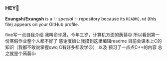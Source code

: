 ### HEY👋

**Exungsh/Exungsh** is a ✨ _special_ ✨ repository because its `README.md` (this file) appears on your GitHub profile.

fine写一点自我介绍
我叫俞许晟，今年三岁，计算机方面的蒟蒻😥
所以看到第一份寒假作业整个人都不好了
感谢度娘让我摸到这里编辑readme
目前会课本上C的知识（我都不敢说掌握qwq C有好多都没学😣）
以及 预习了一点点C++的内容
总之就是个蒟蒻👍
